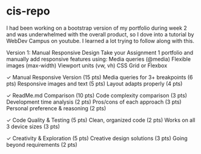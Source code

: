 # cis-repo

I had been working on a bootstrap version of my portfolio during week 2 and was underwhelmed with the overall product, so I dove into a tutorial 
by WebDev Campus on youtube.  I learned a lot trying to follow along with this.  

Version 1: Manual Responsive Design
Take your Assignment 1 portfolio and manually add responsive features using:
Media queries (@media)
Flexible images (max-width)
Viewport units (vw, vh)
CSS Grid or Flexbox

✓ Manual Responsive Version (15 pts)
Media queries for 3+ breakpoints (6 pts)
Responsive images and text (5 pts)
Layout adapts properly (4 pts)

✓ ReadMe.md Comparison (10 pts)
Code complexity comparison (3 pts)
Development time analysis (2 pts)
Pros/cons of each approach (3 pts)
Personal preference & reasoning (2 pts)

✓ Code Quality & Testing (5 pts)
Clean, organized code (2 pts)
Works on all 3 device sizes (3 pts)

✓ Creativity & Exploration (5 pts)
Creative design solutions (3 pts)
Going beyond requirements (2 pts)
